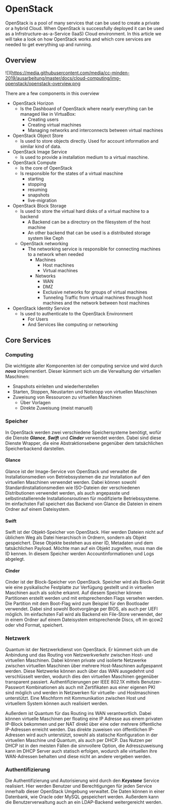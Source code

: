 # OpenStack
OpenStack is a pool of many services that can be used to create a private or a hybrid Cloud.
When OpenStack is successfully deployed it can be used as a Infrstructure-as-a-Service (IaaS)
Cloud environment. In this article we will take a look on how OpenStack works and which core services are needed to get everything up and running.

## Overview
![](https://media.githubusercontent.com/media/cc-minden-2019/ausarbeitung/master/docs/cloud-computing/img-openstack/openstack-overview.png

There are a few components in this overview
- OpenStack Horizon
    - Is the Dashboard of OpenStack where nearly everything can be managed like in VirtuaBox:
        - Creating users
        - Creating virtual machines
        - Managing networks and interconnects between virtual machines
- OpenStack Object Store
  - Is used to store objects directly. Used for account information and similar kind of data.
- OpenStack Image Service
  - Is used to provide a installation medium to a virtual maschine.
- OpenStack Compute
  - Is the core of OpenStack
  - Is responsible for the states of a virtual maschine
    - starting
    - stopping
    - resuming
    - snapshots
    - live-migration
- OpenStack Block Storage
    - Is used to store the virtual hard disks of a virtual machine to a backend
        - A Backend can be a directory on the filesystem of the host machine
        - An other backend that can be used is a distributed storage system like Ceph
    - OpenStack networking
        - The networking service is responsible for connecting machines to a network when needed
            - Machines
                - Host machines
                - Virtual machines
            - Networks
                - WAN
                - DMZ
                - Exclusive networks for groups of virtual machines
                - Tunneling Traffic from virtual machines through host machines and the network between host machines
- OpenStack Identity Service
    - Is used to authenticate to the OpenStack Environment
        - For Users
        - And Services like computing or networking
        
        
## Core Services
### Computing
Die wichtigste aller Komponenten ist der computing service und wird durch ***nova*** implementiert. Dieser kümmert sich
um die Verwaltung der virtuellen Maschinen:
- Snapshots einleiten und wiederherstellen
- Starten, Stoppen, Neustarten und Notstopp von virtuellen Maschinen
- Zuweisung von Ressourcen zu virtuellen Maschinen
    - Über Vorlagen
    - Direkte Zuweisung (meist manuell)
    
### Speicher
In OpenStack werden zwei verschiedene Speichersysteme benötigt, wofür die Dienste ***Glance***, ***Swift*** und ***Cinder*** verwendet werden.
Dabei sind diese Dienste Wrapper, die eine Abstraktionsebene gegenüber dem tatsächlichen Speicherbackend darstellen.

#### Glance ####
Glance ist der Image-Service von OpenStack und verwaltet die Installationsmedien von Betriebssystemen die zur Installation auf
den virtuellen Maschinen verwendet werden. Dabei können sowohl Standardinstallationsmedien wie ISO-Dateien der verschiedenen
Distributionen verwendet werden, als auch angepasste und selbstinstallierende Installationsroutinen für modifizierte Betriebssysteme.
Im einfachsten Fall speichert das Backend von Glance die Dateien in einem Ordner auf einem Dateisystem.

#### Swift ####
Swift ist der Objekt-Speicher von OpenStack. Hier werden Dateien nicht auf üblichem Weg als Datei hierarchisch in Ordnern, sondern als Objekt gespeichert.
Diese Objekte bestehen aus einer ID, Metadaten und dem tatsächlichen Payload.
Möchte man auf ein Objekt zugreifen, muss man die ID kennen. In diesem Speicher werden Accountinformationen und Logs abgelegt.

#### Cinder ####
Cinder ist der Block-Speicher von OpenStack. Speicher wird als Block-Gerät wie eine pysikalische Festplatte zur Verfügung gestellt
und in virtuellen Maschinen auch als solche erkannt. Auf diesem Speicher können Partitionen erstellt werden und mit entsprechenden Flags versehen werden.
Die Partition mit dem Boot-Flag wird zum Beispiel für den Bootloader verwendet. Dabei sind sowohl Bootvorgänge per BIOS, als auch per UEFI möglich.
Im einfachsten Fall wird als Backend ein File-Store verwendet, der in einem Ordner auf einem Dateisystem entsprechende Discs, oft im qcow2 oder vhd Format, speichert.

### Netzwerk ###
Quantum ist der Netzwerkdienst von OpenStack. Er kümmert sich um die Anbindung und das Routing von Netzwerkverkehr zwischen Host- und virtuellen Maschinen.
Dabei können private und isolierte Netzwerke zwischen virtuellen Maschinen über mehrere Host-Maschinen aufgespannt werden.
Diese Netzwerke können auch über das WAN ausgedehnt und verschlüsselt werden, wodurch dies den virtuellen Maschinen gegenüber
transparent passiert. Authentifizierungen per IEEE 802.1X mittels Benutzer-Passwort Kombinationen als auch mit Zertifikaten aus einer eigenen PKI sind möglich und werden
in Netzwerken für virtuelle- und Hostmaschinen unterstützt. Eine Mischform mit Kommunikation zwischen Host und virtuellem System können auch realisiert werden.

Außerdem ist Quantum für das Routing ins WAN verantwortlich. Dabei können virtuelle Maschinen per floating eine IP Adresse aus einem privaten IP-Block bekommen
und per NAT direkt über eine oder mehrere öffentliche IP-Adressen erreicht werden. Das direkte zuweisen von öffentlichen IP-Adressen wird auch unterstützt,
sowohl als statische Konfiguration in der virtuellen Maschine und Quantum, als auch per DHCP. Das Nutzen per DHCP ist in den meisten Fällen die sinnvollere Option, die Adresszuweisung kann im DHCP Server auch statisch erfolgen,
wodurch alle virtuellen ihre WAN-Adressen behalten und diese nicht an andere vergeben werden.

### Authentifizierung ###
Die Authentifizierung und Autorisierung wird durch den ***Keystone*** Service realisiert.
Hier werden Benutzer und Berechtigungen für jeden Service innerhalb dieser OpenStack Umgebung verwaltet. Die Daten können
in einer Datenbank, wie Oracle oder MySQL gespeichert werden. Außerdem kann die Benutzerverwaltung auch an ein LDAP-Backend
weitergereicht werden.
